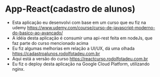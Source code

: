 # App-React(cadastro de alunos)
* Esta aplicação eu desenvolvi com base em um curso que eu fiz na udemy https://www.udemy.com/course/curso-de-javascript-moderno-do-basico-ao-avancado/ 
* A idéia desta aplicação é consumir uma api-rest feita em nodeJs, que faz parte do curso mencionado acima
* Eu fiz algumas melhorias em relação a UI/UX, dá uma olhada https://cadastroalunos.rodolfotadeu.com.br
* Aqui está a versão do curso https://reactcurso.rodolfotadeu.com.br
* Eu fiz o deploy desta aplicação na Google Cloud Platform, utilizando nginx.
